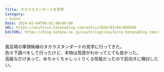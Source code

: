```yaml
---
Title: タカラスタンダードを見学
Category:
- house
Date: 2024-03-04T00:01:00+09:00
URL: https://asuforce.hatenablog.com/entry/2024/03/04/000100
EditURL: https://blog.hatena.ne.jp/asuforcegt/asuforce.hatenablog.com/atom/entry/6801883189087960024
---
```


風呂場の筆頭候補のタカラスタンダードの見学に行ってきた。  
色々下調べをして行ったけど、本物は質感がわかってとても良かった。  
高級なだけあって、めちゃくちゃしっくりくる性能だったので前向きに検討したい。  
